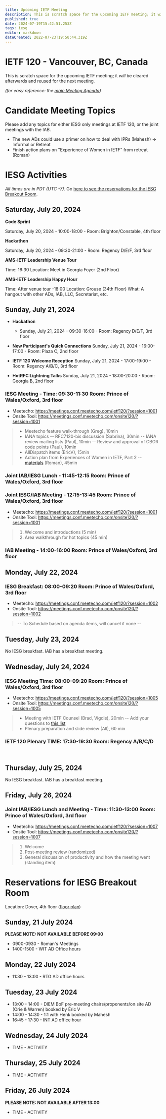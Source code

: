 ```yaml
---
title: Upcoming IETF Meeting
description: This is scratch space for the upcoming IETF meeting; it will be cleared afterwards and reused for the next meeting.
published: true
date: 2024-07-19T15:42:51.253Z
tags: iesg
editor: markdown
dateCreated: 2022-07-23T19:50:44.319Z
---
```


# IETF 120 - Vancouver, BC, Canada
This is scratch space for the upcoming IETF meeting; it *will* be cleared afterwards and reused for the next meeting. 

*(for easy reference: the [main Meeting Agenda](https://datatracker.ietf.org/meeting/agenda/))*

# Candidate Meeting Topics
Please add any topics for either IESG only meetings at IETF 120, or the joint meetings with the IAB.

- The new ADs could use a primer on how to deal with IPRs (Mahesh) -> Informal or Retreat
- Finish action plans on "Experience of Women in IETF" from retreat (Roman)


# IESG Activities
*All times are in PDT (UTC -7).* Go [here to see the reservations for the IESG Breakout Room](#IESGBreakoutRoom).

## Saturday, July 20, 2024

**Code Sprint**

Saturday, July 20, 2024 - 10:00-18:00 - Room: Brighton/Constable, 4th floor

**Hackathon**

Saturday, July 20, 2024 - 09:30-21:00 - Room: Regency D/E/F, 3rd floor
 

**AMS-IETF Leadership Venue Tour**

Time: 16:30 
Location: Meet in Georgia Foyer (2nd Floor)

**AMS-IETF Leadership Happy Hour**

Time: After venue tour -18:00
Location: Grouse (34th Floor)
What: A hangout with other ADs, IAB, LLC, Secretariat, etc.

## Sunday, July 21, 2024

- **Hackathon**

  - Sunday, July 21, 2024 - 09:30-16:00 - Room: Regency D/E/F, 3rd floor
  
- **New Participant's Quick Connections** Sunday, July 21, 2024 - 16:00-17:00 - Room: Plaza C, 2nd floor
- **IETF 120 Welcome Reception** Sunday, July 21, 2024 - 17:00-19:00 - Room: Regency A/B/C, 3rd floor
- **HotRFC Lightning Talks** Sunday, July 21, 2024 - 18:00-20:00 - Room: Georgia B, 2nd floor

### IESG Meeting - Time:  09:30-11:30 Room: Prince of Wales/Oxford, 3rd floor

* Meetecho: https://meetings.conf.meetecho.com/ietf120/?session=1001
* Onsite Tool: https://meetings.conf.meetecho.com/onsite120/?session=1001

> - Meetecho feature walk-through (Greg), 10min
> - IANA topics
>   -- RFC7120-bis discussion (Sabrina), 30min
>   -- IANA review mailing lists (Paul), 10min
>   -- Review and approval of CBOR code points (Paul), 10min 
> - AllDispatch items (EricV), 15min
> - Action plan from Experiences of Women in IETF, Part 2 -- [materials](https://docs.google.com/presentation/d/12VPcPHEBCWDnqQVwN6W7t5eLThaTZP-Yt2d8jDogrhg/) (Roman), 45min

### Joint IAB/IESG Lunch - 11:45-12:15 Room: Prince of Wales/Oxford, 3rd floor

### Joint IESG/IAB Meeting - 12:15-13:45 Room: Prince of Wales/Oxford, 3rd floor

* Meetecho: https://meetings.conf.meetecho.com/ietf120/?session=1001
* Onsite Tool: https://meetings.conf.meetecho.com/onsite120/?session=1001

>1. Welcome and introductions (5 min)
>2. Area walkthrough for hot topics (45 min)

### IAB Meeting - 14:00-16:00 Room: Prince of Wales/Oxford, 3rd floor



## Monday, July 22, 2024

### IESG Breakfast: 08:00-09:20   Room: Prince of Wales/Oxford, 3rd floor


* Meetecho:  https://meetings.conf.meetecho.com/ietf120/?session=1002
* Onsite Tool: https://meetings.conf.meetecho.com/onsite120/?session=1002

> -- To Schedule based on agenda items, will cancel if none --
 
## Tuesday, July 23, 2024


No IESG breakfast. IAB has a breakfast meeting.
  
## Wednesday, July 24, 2024
### IESG Meeting Time: 08:00-09:20  Room: Prince of Wales/Oxford, 3rd floor

* Meetecho:  https://meetings.conf.meetecho.com/ietf120/?session=1005
* Onsite Tool:   https://meetings.conf.meetecho.com/onsite120/?session=1005
&nbsp;

> - Meeting with IETF Counsel (Brad, Vigdis), 20min
> -- Add your questions to [this list](https://docs.google.com/document/d/15GpPbLJ6xZNR4otjlxR4Q2svn9626aRb_m2Nqex_OeY/)
> - Plenary preparation and slide review (All), 60 min

### IETF 120 Plenary TIME: 17:30-19:30 Room: Regency A/B/C/D
&nbsp;
## Thursday, July 25, 2024

No IESG breakfast. IAB has a breakfast meeting.

## Friday, July 26, 2024

### Joint IAB/IESG Lunch and Meeting - Time: 11:30-13:00 Room: Prince of Wales/Oxford, 3rd floor

* Meetecho:  https://meetings.conf.meetecho.com/ietf120/?session=1007
* Onsite Tool:  https://meetings.conf.meetecho.com/onsite120/?session=1007

> 1. Welcome
> 2. Post-meeting review (randomized)
> 3. General discussion of productivity and how the meeting went (standing item)

# <a id="IESGBreakoutRoom"></a>Reservations for IESG Breakout Room

Location: Dover, 4th floor ([floor plan](https://datatracker.ietf.org/meeting/120/floor-plan?room=dover))


## Sunday, 21 July 2024
**PLEASE NOTE: NOT AVAILABLE BEFORE 09:00**

* 0900-0930 - Roman's Meetings
* 1400-1500 - WIT AD Office hours

## Monday, 22 July 2024

* 11:30 - 13:00 - RTG AD office hours

## Tuesday, 23 July 2024

* 13:00 - 14:00 - DIEM BoF pre-meeting chairs/proponents/on site AD (Orie & Warren) booked by Éric V
* 14:00 - 14:30 - 1:1 with Henk booked by Mahesh 
* 16:45 - 17:30 - INT AD office hour

## Wednesday, 24 July 2024

* TIME - ACTIVITY

## Thursday, 25 July 2024

* TIME - ACTIVITY


## Friday, 26 July 2024
**PLEASE NOTE: NOT AVAILABLE AFTER 13:00**

* TIME - ACTIVITY
